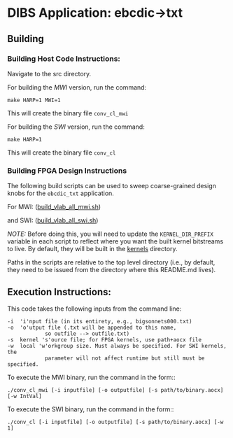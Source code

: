 # DIBS Application: ebcdic->txt

## Building 

### Building Host Code Instructions:

Navigate to the src directory. 

For building the *MWI* version, run the command:
```
make HARP=1 MWI=1
```
This will create the binary file `conv_cl_mwi`


For building the *SWI* version, run the command:
```
make HARP=1 
```
This will create the binary file `conv_cl`


### Building FPGA Design Instructions 

The following build scripts can be used to sweep coarse-grained design knobs
for the `ebcdic_txt` application. 

For MWI: 
([build_vlab_all_mwi.sh](build_scripts/build_vlab_all_mwi.sh))

and SWI: 
([build_vlab_all_swi.sh](build_scripts/build_vlab_all_swi.sh))

*NOTE:* Before doing this, you will need to update the `KERNEL_DIR_PREFIX`
variable in each script to reflect where you want the built kernel bitstreams to
live. By default, they will be built in the [kernels](./kernels) directory.

Paths in the scripts are relative to the top level directory (i.e., by 
default, they need to be issued from the directory where this README.md lives).


## Execution Instructions:

This code takes the following inputs from the command line:
```
-i 	'i'nput file (in its entirety, e.g., bigsonnets000.txt)
-o 	'o'utput file (.txt will be appended to this name, 
			so outfile --> outfile.txt)
-s 	kernel 's'ource file; for FPGA kernels, use path+aocx file
-w 	local 'w'orkgroup size. Must always be specified. For SWI kernels, the
			parameter will not affect runtime but still must be specified. 
```

To execute the MWI binary, run the command in the form::
```
./conv_cl_mwi [-i inputfile] [-o outputfile] [-s path/to/binary.aocx] [-w IntVal]
```

To execute the SWI binary, run the command in the form::
```
./conv_cl [-i inputfile] [-o outputfile] [-s path/to/binary.aocx] [-w 1]
```
